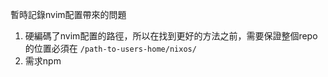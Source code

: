 暫時記錄nvim配置帶來的問題
1. 硬編碼了nvim配置的路徑，所以在找到更好的方法之前，需要保證整個repo的位置必須在 `/path-to-users-home/nixos/`
2. 需求npm
